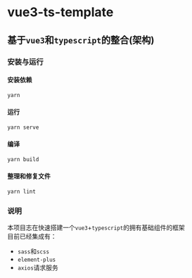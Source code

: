 # vue3-ts-template

## 基于`vue3`和`typescript`的整合(架构)

### 安装与运行

#### 安装依赖

```bash
yarn
```

#### 运行

```bash
yarn serve
```

#### 编译

```bash
yarn build
```

#### 整理和修复文件

```bash
yarn lint
```

### 说明

本项目志在快速搭建一个`vue3`+`typescript`的拥有基础组件的框架  
目前已经集成有：

* `sass`和`scss`
* `element-plus`
* `axios`请求服务
